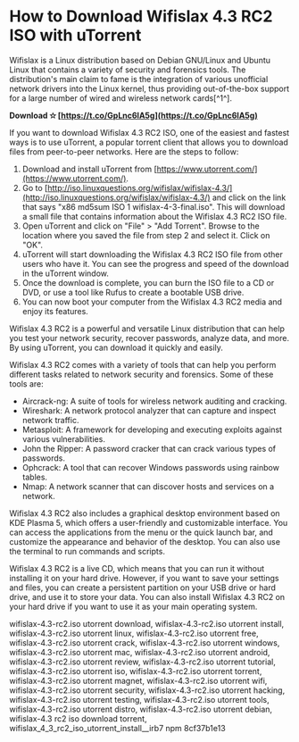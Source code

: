 # How to Download Wifislax 4.3 RC2 ISO with uTorrent
 
Wifislax is a Linux distribution based on Debian GNU/Linux and Ubuntu Linux that contains a variety of security and forensics tools. The distribution's main claim to fame is the integration of various unofficial network drivers into the Linux kernel, thus providing out-of-the-box support for a large number of wired and wireless network cards[^1^].
 
**Download ✫ [https://t.co/GpLnc6lA5g](https://t.co/GpLnc6lA5g)**


 
If you want to download Wifislax 4.3 RC2 ISO, one of the easiest and fastest ways is to use uTorrent, a popular torrent client that allows you to download files from peer-to-peer networks. Here are the steps to follow:
 
1. Download and install uTorrent from [https://www.utorrent.com/](https://www.utorrent.com/).
2. Go to [http://iso.linuxquestions.org/wifislax/wifislax-4.3/](http://iso.linuxquestions.org/wifislax/wifislax-4.3/) and click on the link that says "x86 md5sum ISO 1 wifislax-4-3-final.iso". This will download a small file that contains information about the Wifislax 4.3 RC2 ISO file.
3. Open uTorrent and click on "File" > "Add Torrent". Browse to the location where you saved the file from step 2 and select it. Click on "OK".
4. uTorrent will start downloading the Wifislax 4.3 RC2 ISO file from other users who have it. You can see the progress and speed of the download in the uTorrent window.
5. Once the download is complete, you can burn the ISO file to a CD or DVD, or use a tool like Rufus to create a bootable USB drive.
6. You can now boot your computer from the Wifislax 4.3 RC2 media and enjoy its features.

Wifislax 4.3 RC2 is a powerful and versatile Linux distribution that can help you test your network security, recover passwords, analyze data, and more. By using uTorrent, you can download it quickly and easily.
  
Wifislax 4.3 RC2 comes with a variety of tools that can help you perform different tasks related to network security and forensics. Some of these tools are:

- Aircrack-ng: A suite of tools for wireless network auditing and cracking.
- Wireshark: A network protocol analyzer that can capture and inspect network traffic.
- Metasploit: A framework for developing and executing exploits against various vulnerabilities.
- John the Ripper: A password cracker that can crack various types of passwords.
- Ophcrack: A tool that can recover Windows passwords using rainbow tables.
- Nmap: A network scanner that can discover hosts and services on a network.

Wifislax 4.3 RC2 also includes a graphical desktop environment based on KDE Plasma 5, which offers a user-friendly and customizable interface. You can access the applications from the menu or the quick launch bar, and customize the appearance and behavior of the desktop. You can also use the terminal to run commands and scripts.
 
Wifislax 4.3 RC2 is a live CD, which means that you can run it without installing it on your hard drive. However, if you want to save your settings and files, you can create a persistent partition on your USB drive or hard drive, and use it to store your data. You can also install Wifislax 4.3 RC2 on your hard drive if you want to use it as your main operating system.
 
wifislax-4.3-rc2.iso utorrent download,  wifislax-4.3-rc2.iso utorrent install,  wifislax-4.3-rc2.iso utorrent linux,  wifislax-4.3-rc2.iso utorrent free,  wifislax-4.3-rc2.iso utorrent crack,  wifislax-4.3-rc2.iso utorrent windows,  wifislax-4.3-rc2.iso utorrent mac,  wifislax-4.3-rc2.iso utorrent android,  wifislax-4.3-rc2.iso utorrent review,  wifislax-4.3-rc2.iso utorrent tutorial,  wifislax-4.3-rc2.iso utorrent iso,  wifislax-4.3-rc2.iso utorrent torrent,  wifislax-4.3-rc2.iso utorrent magnet,  wifislax-4.3-rc2.iso utorrent wifi,  wifislax-4.3-rc2.iso utorrent security,  wifislax-4.3-rc2.iso utorrent hacking,  wifislax-4.3-rc2.iso utorrent testing,  wifislax-4.3-rc2.iso utorrent tools,  wifislax-4.3-rc2.iso utorrent distro,  wifislax-4.3-rc2.iso utorrent debian,  wifislax-4.3 rc2 iso download torrent,  wifislax\_4\_3\_rc2\_iso\_utorrent\_install\_\_irb7 npm
 8cf37b1e13
 
